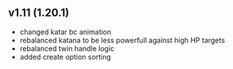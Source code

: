 ## v1.11 (1.20.1)
- changed katar bc animation
- rebalanced katana to be less powerfull against high HP targets
- rebalanced twin handle logic
- added create option sorting